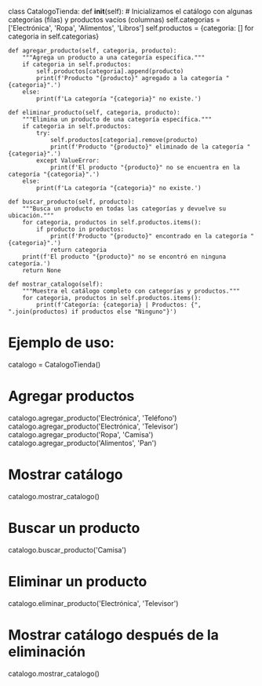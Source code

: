 
class CatalogoTienda:
    def __init__(self):
        # Inicializamos el catálogo con algunas categorías (filas) y productos vacíos (columnas)
        self.categorias = ['Electrónica', 'Ropa', 'Alimentos', 'Libros']
        self.productos = {categoria: [] for categoria in self.categorias}
    
    def agregar_producto(self, categoria, producto):
        """Agrega un producto a una categoría específica."""
        if categoria in self.productos:
            self.productos[categoria].append(producto)
            print(f'Producto "{producto}" agregado a la categoría "{categoria}".')
        else:
            print(f'La categoría "{categoria}" no existe.')

    def eliminar_producto(self, categoria, producto):
        """Elimina un producto de una categoría específica."""
        if categoria in self.productos:
            try:
                self.productos[categoria].remove(producto)
                print(f'Producto "{producto}" eliminado de la categoría "{categoria}".')
            except ValueError:
                print(f'El producto "{producto}" no se encuentra en la categoría "{categoria}".')
        else:
            print(f'La categoría "{categoria}" no existe.')

    def buscar_producto(self, producto):
        """Busca un producto en todas las categorías y devuelve su ubicación."""
        for categoria, productos in self.productos.items():
            if producto in productos:
                print(f'Producto "{producto}" encontrado en la categoría "{categoria}".')
                return categoria
        print(f'El producto "{producto}" no se encontró en ninguna categoría.')
        return None

    def mostrar_catalogo(self):
        """Muestra el catálogo completo con categorías y productos."""
        for categoria, productos in self.productos.items():
            print(f'Categoría: {categoria} | Productos: {", ".join(productos) if productos else "Ninguno"}')

# Ejemplo de uso:
catalogo = CatalogoTienda()

# Agregar productos
catalogo.agregar_producto('Electrónica', 'Teléfono')
catalogo.agregar_producto('Electrónica', 'Televisor')
catalogo.agregar_producto('Ropa', 'Camisa')
catalogo.agregar_producto('Alimentos', 'Pan')

# Mostrar catálogo
catalogo.mostrar_catalogo()

# Buscar un producto
catalogo.buscar_producto('Camisa')

# Eliminar un producto
catalogo.eliminar_producto('Electrónica', 'Televisor')

# Mostrar catálogo después de la eliminación
catalogo.mostrar_catalogo()